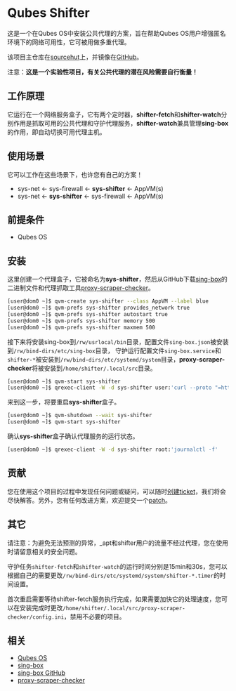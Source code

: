 # Qubes Shifter

这是一个在Qubes OS中安装公共代理的方案，旨在帮助Qubes OS用户增强匿名环境下的网络可用性，它可被用做多重代理。

该项目主仓库在[sourcehut](https://git.sr.ht/~qubes/shifter)上，并镜像在[GitHub](https://github.com/hexstore/qubes-shifter)。

注意：**这是一个实验性项目，有关公共代理的潜在风险需要自行衡量！**

## 工作原理

它运行在一个网络服务盒子，它有两个定时器，**shifter-fetch**和**shifter-watch**分别作用是抓取可用的公共代理和守护代理服务，**shifter-watch**兼具管理**sing-box**的作用，即自动切换可用代理主机。

## 使用场景

它可以工作在这些场景下，也许您有自己的方案！

- sys-net <- sys-firewall <- **sys-shifter** <- AppVM(s)
- sys-net <- **sys-shifter** <- sys-firewall <- AppVM(s)

## 前提条件

- Qubes OS

## 安装

这里创建一个代理盒子，它被命名为**sys-shifter**，然后从GitHub下载[sing-box](https://github.com/SagerNet/sing-box/releases)的二进制文件和代理抓取工具[proxy-scraper-checker](https://github.com/monosans/proxy-scraper-checker)。

```bash
[user@dom0 ~]$ qvm-create sys-shifter --class AppVM --label blue
[user@dom0 ~]$ qvm-prefs sys-shifter provides_network true
[user@dom0 ~]$ qvm-prefs sys-shifter autostart true
[user@dom0 ~]$ qvm-prefs sys-shifter memory 500
[user@dom0 ~]$ qvm-prefs sys-shifter maxmem 500
```

接下来将安装sing-box到`/rw/usrlocal/bin`目录，配置文件`sing-box.json`被安装到`/rw/bind-dirs/etc/sing-box`目录，
守护运行配置文件`sing-box.service`和`shifter-*`被安装到`/rw/bind-dirs/etc/systemd/system`目录，**proxy-scraper-checker**将被安装到`/home/shifter/.local/src`目录。

```bash
[user@dom0 ~]$ qvm-start sys-shifter
[user@dom0 ~]$ qrexec-client -W -d sys-shifter user:'curl --proto "=https" -tlsv1.2 -SfL https://git.sr.ht/~qubes/shifter/blob/main/shifter | sh -s -- --install'
```

来到这一步，将要重启**sys-shifter**盒子。

```bash
[user@dom0 ~]$ qvm-shutdown --wait sys-shifter
[user@dom0 ~]$ qvm-start sys-shifter
```

确认**sys-shifter**盒子确认代理服务的运行状态。

```bash
[user@dom0 ~]$ qrexec-client -W -d sys-shifter root:'journalctl -f'
```

## 贡献

您在使用这个项目的过程中发现任何问题或疑问，可以随时[创建ticket](https://todo.sr.ht/~qubes/shifter)，我们将会尽快解答。另外，您有任何改进方案，欢迎提交一个[patch](https://git.sr.ht/~qubes/shifter/send-email)。

## 其它

请注意：为避免无法预测的异常，_apt和shifter用户的流量不经过代理，您在使用时请留意相关的安全问题。

守护任务`shifter-fetch`和`shifter-watch`的运行时间分别是15min和30s，您可以根据自己的需要更改`/rw/bind-dirs/etc/systemd/system/shifter-*.timer`的时间设置。

首次重启需要等待shifter-fetch服务执行完成，如果需要加快它的处理速度，您可以在安装完成时更改`/home/shifter/.local/src/proxy-scraper-checker/config.ini`，禁用不必要的项目。

## 相关

- [Qubes OS](https://www.qubes-os.org/)
- [sing-box](https://sing-box.sagernet.org/)
- [sing-box GitHub](https://github.com/SagerNet/sing-box)
- [proxy-scraper-checker](https://github.com/monosans/proxy-scraper-checker)
